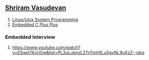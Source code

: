 
## [Shriram Vasudevan](https://www.youtube.com/@ShriramVasudevan/playlists)

1. [Linux/Unix System Programming](https://www.youtube.com/watch?v=8wcuLCvMmF8&list=PL3uLubnzL2Tlbyrr2GFVRE7Azo8FJe-dJ)
2. [Embedded C Plus Plus](https://www.youtube.com/watch?v=lwxCNSQRL4E&list=PL3uLubnzL2Tm_4rF7Lcm8EktdJiGGZwm_)

### Embedded Interview
1. https://www.youtube.com/watch?v=ESqpt74vUOw&list=PL3uLubnzL2TnTmH9_u5gvNL9uXzZ--pbq
